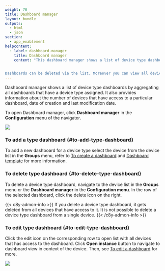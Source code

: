 ```yaml
---
weight: 70
title: Dashboard manager
layout: bundle
outputs:
  - html
  - json
section:
  - app_enablement
helpcontent:
  - label: dashboard-manager
    title: Dashboard manager
    content: "This dashboard manager shows a list of device type dashboards by aggregating all dashboards that have a device type assigned. 
    

Dashboards can be deleted via the list. Moreover you can view all devices that have access to a particular dashboard. Dashboards can be edited by navigating to the device view."
---
```


Dashboard manager shows a list of device type dashboards by aggregating all dashboards that have a device type assigned.
It also provides information about the number of devices that have access to a particular dashboard, date of creation and last modification date.

To open Dashboard manager, click **Dashboard manager** in the **Configuration** menu of the navigator.

<img src="/images/users-guide/cockpit/dashboard-manager.png" name="Dashboard manager"/>


### To add a type dashboard {#to-add-type-dashboard}

To add a new dashboard for a device type select the device from the device list in the **Groups** menu, refer to [To create a dashboard](/cockpit/working-with-dashboards/#to-create-a-dashboard) and [Dashboard template](/cockpit/working-with-dashboards/#dashboard-template) for more information. 

### To delete type dashboard {#to-delete-type-dashboard}

To delete a device type dashboard, navigate to the device list in the **Groups** menu or the **Dashboard manager** in the **Configuration menu**. In the row of the selected dashboard, click the delete icon <i class="dlt-c8y-icon-editing-trash text-danger icon-20"></i> on the right.

{{< c8y-admon-info >}}
If you delete a device type dashboard, it gets deleted from all devices that have access to it. It is not possible to delete a device type dashboard from a single device.
{{< /c8y-admon-info >}}

### To edit type dashboard {#to-edit-type-dashboard}

Click the edit icon <i class="dlt-c8y-icon-edit1 text-primary icon-20"></i> on the corresponding row to open list with all devices that has access to the dashboard.
Click **Open instance** button to navigate to dashboard view in context of the device. Then, see [To edit a dashboard](/cockpit/working-with-dashboards/#to-edit-a-dashboard) for more.

<img src="/images/users-guide/cockpit/dashboard-manager-edit.png" name="Dashboard manager edit"/>
